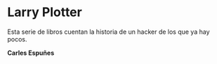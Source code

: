 # Larry Plotter

Esta serie de libros cuentan la historia de un hacker de los que ya hay pocos.

**Carles Espuñes**